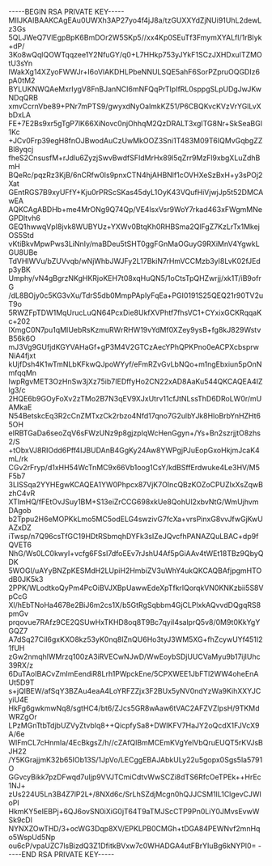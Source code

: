 -----BEGIN RSA PRIVATE KEY-----
MIIJKAIBAAKCAgEAu0UWXh3AP27yo4f4jJ8a/tzGUXXYdZjNUi91UhL2dewLz3Gs
5QLJWeQ7VlEgpBpK6BmDOr2W5SKp5//xx4Kp0SEuTf3FmymXYALfl/1rBIyk+dP/
3Ko8wQqlQOWTqqzee1Y2NfuGY/q0+L7HHkp753yJYkF1SCzJXHDxuITZMOtU3sYn
IWakXg14XZyoFWWJr+I6oVlAKDHLPbeNNULSQE5ahF6SorPZpruOQGDIz6pA0tM2
BYLUKNWQAeMxrIygV8FnBJanNCI6mNFQqPrTIpIfRL0sppgSLpUDgJwJKwNDqQRB
xmvCcrnVbe89+PNr7mPTS9/gwyxdNyOalmkKZ51/P6CBQKvcKVzVrYGlLvXbDxLA
FE+7E2Bs9xr5gTgP7lK66XiNovc0njOhhqM2QzDRALT3xgITG8Nr+SkSeaBGl1Kc
+JCv0Frp39egH8fnOJBwodAuCzUwMkOOZ3Sni1T483M09T6IQMvGqbgZZBl8yqcj
fheS2CnsusfM+rJdlu6ZyzjSwvBwdfSFIdMrHx89l5qZrr9MzFl9xbgXLuZdhBmH
BQeRc/pqzRz3KjB/6nCRfw0Is9pnxCTN4hjAHBNlf1cOVHXeSzBxH+y3sPOj2Xat
GEntRGS7B9xyUFfY+Kju0rPRScSKas45dyL1OyK43VQufHiVjwjJp5t52DMCAwEA
AQKCAgABDHb+me4MrONg9Q74Qp/VE4lsxVsr9WoY7rkad463xFWgmMNeGPDltvh6
GEQ1hwwqVpI8jvk8WUBYUz+YXWv0BtqKh0RHBSma2QlFgZ7KzLrTx1MkejOS5Std
vKtiBkvMpwPws3LiNnIy/maBDeu5tSHT0ggFGnMaOGuyG9RXiMnV4YgwkLGU8UBe
TdVHIWVu/bZUVvqb/wNjWhbJWJFy2L17BkiN7rHmVCCMzb3yI8LvK02fJEdp3yBK
Umphy/vN4gBgrzNKgHKRjoKEH7t08xqHuQN5/1oCtsTpQHZwrjj/xk1T/iB9ofrG
/dL8BOjy0c5KG3vXu/TdrS5db0MmpPApIyFqEa+PGI0191S25QEQ21r90TV2uT9o
5RWZFpTDW1MqUrucLuQN64PcxDie8UkfXVPhtf7fhsVC1+CYxixGCKRqqaKc+202
lXmgC0N7pu1qMIUebRsKzmuRWrRHW19vYdMf0XZey9ysB+fg8kJ829WstvB56k6O
mJ3Vg9GUfjdKGYVAHaGf+gP3M4V2GTCzAecYPhQPKPno0eACPXcbsprwNiA4fjxt
kUjfDsh4K1wTmNLbKFkwQJpoWYyf/eFmRZvGvLbNQo+m1ngEbxiun5pOnNmfqqMn
IwpRgvMET3OzHnSw3jXz75ib7IEDffyHo2CN22xAD8AaKu544QKCAQEA4IZlg3/c
2HQE6b9GOyFoXv2zTMo2B7N3qEV9XJxUtrv11cfJtNLssThD6DRoLW0r/mUAMkaE
N54BetskcEq3R2cCnZMTxzCk2rbzo4Nfd17qno7G2ulbYJk8HloBrbYnHZHt65OH
eIRBTGaDa6seoZqV6sFWzUNz9p8gjzpIqWcHenGgyn+/Ys+Bn2szrjjtO8zhs2/S
+tObxVJ8RIOdd6Pff4IJBUDAnB4GgKy24Aw8YWPgjPJuEopGxoHkjmJcaK4mL/rk
CGv2rFryp/d1xHH54WcTnMC9x66Vb1oog1CsY/kdBSffErdwuke4Le3HV/M5F5b7
3LISSqa2YYHEgwKCAQEA1YW0Phpcx87VjK7OIncQBzKOZoCPUZlxXsZqwBzhC4vR
XTImHQ/fFEtOvJSuy1BM+S13eiZrCCG698xkUe8QohUl2xbvNtG/WmUjhvmDAgob
b2Tppu2H6eMOPKkLmo5MC5odELG4swzivG7fcXa+vrsPinxG8vvJfwGjKwUAZxDZ
iTwsp/n7Q96csTfGC19HDtRSbmqhDYFk3sIZeJQvcfhPANAZQuLBAC+dp9fQVET6
NhG/Ws0LC0kwyI+vcfg6FSsI7dfoEEv7rJshU4Af5pGiAAv4tWEt18TBz9QbyQDK
5WOGI/uAYyBNZpKESMdH2LUpiH2HmbiZV3uWhY4ukQKCAQBAfjpgmHTOdB0JK5k3
2PPK/WLodtkoQyPm4PcOiBVJXBpUawwEdeXpTfkrlQorqkVN0KNKzbii5S8VpCcG
Xl/hEbTNoHa4678e2BiJ6m2cs1X/b5GtRgSqbbm4GjCLPlxkAQvvdDQgqRS8pmGv
prqovue7RAfz9CE2QSUwHxTKHD8oq8T9Bc7qyiI4salprQ5v8/0M9t0KkYgYGQZ7
A7dSq27CiI6gxKXO8kz53yK0nq8lZnQU6Ho3tyJ3WM5XG+fhZcywUYf451I21fUH
zGw2nmqhlWMrzq100zA3iRVECwNJwD/WwEoybSDjUUCVaMyu9b17ijIUhc39RX/z
6DuTAoIBACvZmImEendiR8Lrh1PWpckEne/5CPXWEE1JbFTl2WW4oheEnAUt5D9T
s+jQlBEW/afSqY3BZAu4eaA4LoYRFZZjx3F2BUx5yNV0ndYzWa9KihXXYJCyiU4E
HkFg6gwkmwNq8/sgtHC4/bt6/ZJcs5GR8wAaw6tVAC2AFZVZIpsH/9TKMdWRZgOr
LPzMGnTtbTdjbUZVyZtvblq8++QicpfySa8+DWIKFV7HaJY2oQcdX1FJVcX9A/6e
WlFmCL7cHnmIa/4EcBkgsZ/h//cZAfQlBmMCEmKVgYelVbQruEUQT5rKVJsBJH22
/Y5KGrajjmK32b65IOb13S/1JpVo/LECggEBAJAbkULy22u5gopx0Sgs5la5791O
GGvcyBikk7pzDFwqd7uIjp9VVJTCmiCdtvWwSCZi8dTS6RfcOeTPEk++HrEc1NJ+
zUs224U5Ln3B4Z7lP2L+/8NXd6c/SrLhSZdjMcgn0hQJJCSM1lL1ClgevCJWloPI
HkmKY5eIEBPj+6QJ6ovSN0iXiG0jT64T9aTMJScCTP9Pn0LiY0JMvsEvwWSk9cDl
NYNXZOwTHD/3+ocWG3Dqp8XV/EPKLPB0CMGh+tDGA84PEWNvf2mnHqo5WspUd5Np
ou6cP/vpaUZC7lsBizdQ3Z1DfitkBVxw7c0WHADGA4utFBrYIuBg6kNYPl0=
-----END RSA PRIVATE KEY-----
